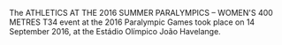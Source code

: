The ATHLETICS AT THE 2016 SUMMER PARALYMPICS – WOMEN'S 400 METRES T34 event at the 2016 Paralympic Games took place on 14 September 2016, at the Estádio Olímpico João Havelange.
